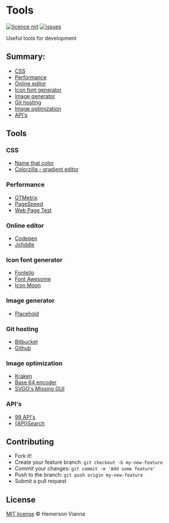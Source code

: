 # Tools

[![licence mit](https://img.shields.io/badge/license-MIT-blue.svg?style=flat-square)](http://hemersonvianna.mit-license.org/)
[![issues](https://img.shields.io/github/issues/brazilian-dev/tools.svg?style=flat-square)](https://github.com/brazilian-dev/tools/issues)

Useful tools for development

## Summary:

* [CSS](#css)
* [Performance](#performance)
* [Online editor](#online-editor)
* [Icon font generator](#icon-font-generator)
* [Image generator](#image-generator)
* [Git hosting](#git-hosting)
* [Image optimization](#image-optimization)
* [API's](#apis)

## Tools

### CSS
* [Name that color](http://chir.ag/projects/name-that-color/#6195ED)
* [Colorzilla - gradient editor](http://www.colorzilla.com/gradient-editor/)

### Performance
* [GTMetrix](http://gtmetrix.com/)
* [PageSpeed](https://developers.google.com/speed/pagespeed/insights/)
* [Web Page Test](http://webpagetest.org/)

### Online editor
* [Codepen](http://codepen.io/)
* [Jsfiddle](http://jsfiddle.net/)

### Icon font generator
* [Fontello](http://fontello.com/)
* [Font Awesome](http://fortawesome.github.io/Font-Awesome/)
* [Icon Moon](https://icomoon.io/)

### Image generator
* [Placehold](http://placehold.it/)

### Git hosting  
* [Bitbucket](https://bitbucket.org/)
* [Github](https://github.com/)

### Image optimization
* [Kraken](https://kraken.io/)
* [Base 64 encoder](https://www.base64-image.de/)
* [SVGO's Missing GUI](https://jakearchibald.github.io/svgomg/)

### API's
* [99 API's](http://99apis.com/home)
* [{API}Search](http://apis.io/)


## Contributing

- Fork it!
- Create your feature branch: `git checkout -b my-new-feature`
- Commit your changes: `git commit -m 'Add some feature'`
- Push to the branch: `git push origin my-new-feature`
- Submit a pull request

## License

[MIT license](http://hemersonvianna.mit-license.org/) © Hemerson Vianna

